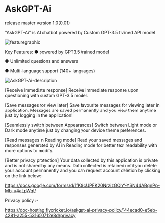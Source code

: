 # AskGPT-Ai
release master version 1.0(0.01)

"AskGPT-Ai" is AI chatbot powered by Custom GPT-3.5 trained API model

![featuregraphic](https://github.com/1-Pankaj/AskGPT-Ai/assets/113083122/14e845b2-818d-4397-b748-799226a83759)

Key Features:
● powered by GPT3.5 trained model

● Unlimited questions and answers

● Multi-language support (140+ languages)


![AskGPT-Ai-description](https://github.com/1-Pankaj/AskGPT-Ai/assets/113083122/9722f617-e805-46ac-aa78-6816a061875c)




[Receive Immediate response]
Receive immediate response upon questioning with custom GPT-3.5 model.

[Save messages for view later]
Save favourite messages for viewing later in application. Messages are saved permanently and you view them anytime just by logging in the application!

[Seamlessly switch between Appearances]
Switch between Light mode or Dark mode anytime just by changing your device theme preferences.

[Read messages in Reading mode]
Read your saved messages and responses generated by AI in Reading mode for better text readability with more options to modify.

[Better privacy protection]
Your data collected by this application is private and is not shared by any means. Data collected is retained until you delete your account permanently and you can request account deletion by clicking on the link below:-

https://docs.google.com/forms/d/1fKGcUPFK20NrzizGOhY-YSN44ABqnPp-Mb-u4aLpWqI/

Privacy policy :-

https://doc-hosting.flycricket.io/askgpt-ai-privacy-policy/144ecad0-e5eb-4281-a255-531650712e8d/privacy
